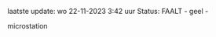 laatste update: 
wo 22-11-2023  3:42   uur 
Status: FAALT - geel - 
<div class="service Y">microstation</div>